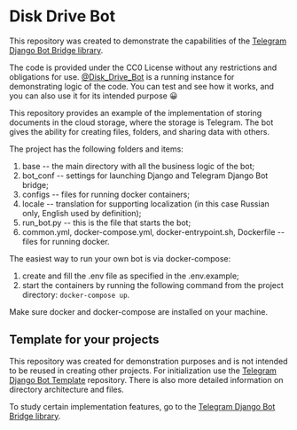 # Disk Drive Bot

This repository was created to demonstrate the capabilities of the 
[Telegram Django Bot Bridge library](https://github.com/alexanderaleskin/telegram_django_bot_bridge).

The code is provided under the CC0 License without any restrictions and obligations for use. 
[@Disk_Drive_Bot](https://t.me/Disk_Drive_Bot) is a running instance for demonstrating logic of the code.
You can test and see how it works, and you can also use it for its intended purpose 😀

This repository provides an example of the implementation of storing documents in the cloud storage, where the storage
is Telegram. The bot gives the ability for creating files, folders, and sharing data with others.

The project has the following folders and items:

1. base -- the main directory with all the business logic of the bot;
2. bot_conf -- settings for launching Django and Telegram Django Bot bridge;
3. configs -- files for running docker containers;
4. locale -- translation for supporting localization (in this case Russian only, English used by definition);
5. run_bot.py -- this is the file that starts the bot;
6. common.yml, docker-compose.yml, docker-entrypoint.sh, Dockerfile -- files for running docker.

The easiest way to run your own bot is via docker-compose:

1. create and fill the .env file as specified in the .env.example;
2. start the containers by running the following command from the project directory: ```docker-compose up```.

Make sure docker and docker-compose are installed on your machine.


## Template for your projects

This repository was created for demonstration purposes and is not intended to be reused in 
creating other projects. For initialization use the [Telegram Django Bot Template](https://github.com/alexanderaleskin/telergam_django_bot_template) repository.
There is also more detailed information on directory architecture and files.

To study certain implementation features, go to the 
[Telegram Django Bot Bridge library](https://github.com/alexanderaleskin/telegram_django_bot_bridge).

